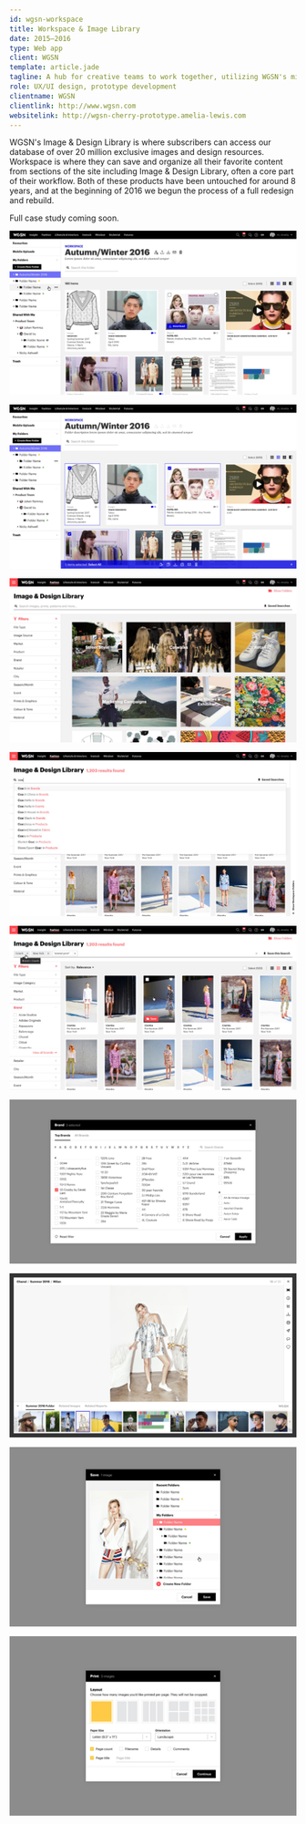 ```yaml
---
id: wgsn-workspace
title: Workspace & Image Library
date: 2015–2016
type: Web app
client: WGSN
template: article.jade
tagline: A hub for creative teams to work together, utilizing WGSN's millions of exclusive assets.
role: UX/UI design, prototype development
clientname: WGSN
clientlink: http://www.wgsn.com
websitelink: http://wgsn-cherry-prototype.amelia-lewis.com
---
```


WGSN's Image & Design Library is where subscribers can access our database of over 20 million exclusive images and design resources. Workspace is where they can save and organize all their favorite content from sections of the site including Image & Design Library, often a core part of their workflow. Both of these products have been untouched for around 8 years, and at the beginning of 2016 we begun the process of a full redesign and rebuild.

Full case study coming soon.

![WGSN Workspace & Image Library](wgsn-workspace-1.jpg "WGSN Workspace & Image Library")

![WGSN Workspace & Image Library](wgsn-workspace-2.jpg "WGSN Workspace & Image Library")

![WGSN Workspace & Image Library](wgsn-workspace-3.jpg "WGSN Workspace & Image Library")

![WGSN Workspace & Image Library](wgsn-workspace-4.jpg "WGSN Workspace & Image Library")

![WGSN Workspace & Image Library](wgsn-workspace-5.jpg "WGSN Workspace & Image Library")

![WGSN Workspace & Image Library](wgsn-workspace-6.jpg "WGSN Workspace & Image Library")

![WGSN Workspace & Image Library](wgsn-workspace-7.jpg "WGSN Workspace & Image Library")

![WGSN Workspace & Image Library](wgsn-workspace-8.jpg "WGSN Workspace & Image Library")

![WGSN Workspace & Image Library](wgsn-workspace-9.jpg "WGSN Workspace & Image Library")
